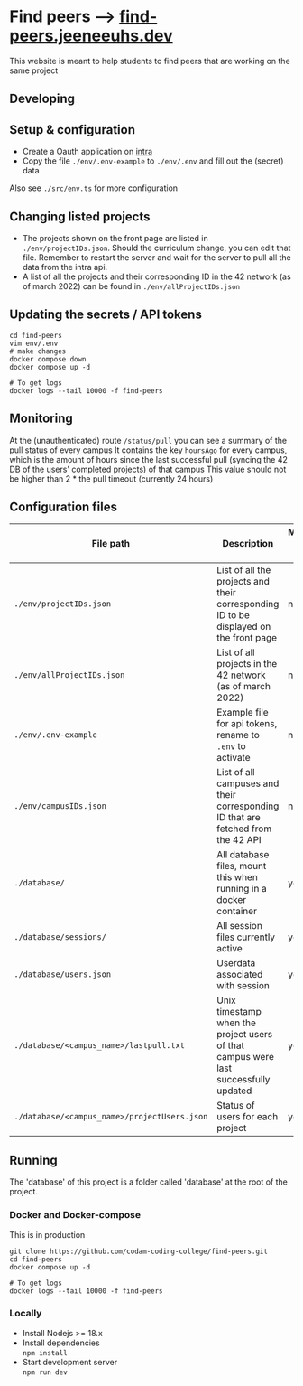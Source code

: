 # Find peers --> [find-peers.jeeneeuhs.dev](https://find-peers.jeeneeuhs.dev)

This website is meant to help students to find peers that are working on the same project

## Developing
## Setup & configuration
- Create a Oauth application on [intra](https://profile.intra.42.fr/oauth/applications)
- Copy the file `./env/.env-example` to `./env/.env` and fill out the (secret) data

Also see `./src/env.ts` for more configuration

## Changing listed projects
- The projects shown on the front page are listed in `./env/projectIDs.json`. Should the curriculum change, you can edit that file. Remember to restart the server and wait for the server to pull all the data from the intra api.
- A list of all the projects and their corresponding ID in the 42 network (as of march 2022) can be found in `./env/allProjectIDs.json`

## Updating the secrets / API tokens
```shell
cd find-peers
vim env/.env
# make changes
docker compose down
docker compose up -d

# To get logs
docker logs --tail 10000 -f find-peers
```

## Monitoring
At the (unauthenticated) route `/status/pull` you can see a summary of the pull status of every campus
It contains the key `hoursAgo` for every campus, which is the amount of hours since the last successful pull (syncing the 42 DB of the users' completed projects) of that campus
This value should not be higher than 2 * the pull timeout (currently 24 hours)

## Configuration files
| File path                                    | Description                                                                           | Managed by server |
|----------------------------------------------|---------------------------------------------------------------------------------------|-------------------|
| `./env/projectIDs.json`                      | List of all the projects and their corresponding ID to be displayed on the front page | no                |
| `./env/allProjectIDs.json`                   | List of all projects in the 42 network (as of march 2022)                             | no                |
| `./env/.env-example`                         | Example file for api tokens, rename to `.env` to activate                             | no                |
| `./env/campusIDs.json`                       | List of all campuses and their corresponding ID that are fetched from the 42 API      | no                |
| `./database/`                                | All database files, mount this when running in a docker container                     | yes               |
| `./database/sessions/`                       | All session files currently active                                                    | yes               |
| `./database/users.json`                      | Userdata associated with session                                                      | yes               |
| `./database/<campus_name>/lastpull.txt`      | Unix timestamp when the project users of that campus were last successfully updated   | yes               |
| `./database/<campus_name>/projectUsers.json` | Status of users for each project                                                      | yes               |

## Running
The 'database' of this project is a folder called 'database' at the root of the project.

### Docker and Docker-compose
This is in production
```shell
git clone https://github.com/codam-coding-college/find-peers.git
cd find-peers
docker compose up -d

# To get logs
docker logs --tail 10000 -f find-peers
```

### Locally
- Install Nodejs >= 18.x
- Install dependencies\
`npm install`
- Start development server\
`npm run dev`
